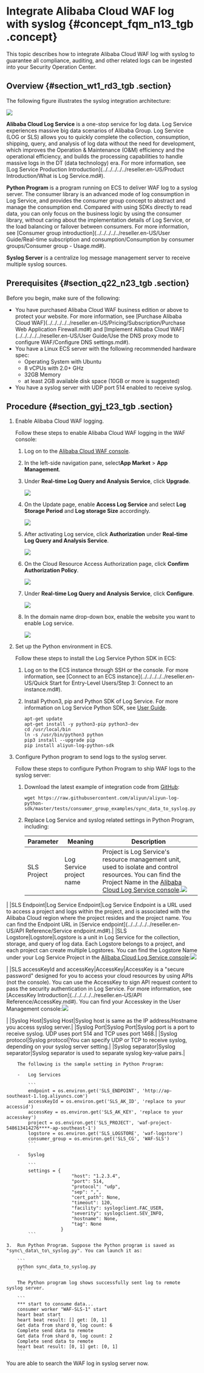# Integrate Alibaba Cloud WAF log with syslog {#concept_fqm_n13_tgb .concept}

This topic describes how to integrate Alibaba Cloud WAF log with syslog to guarantee all compliance, auditing, and other related logs can be ingested into your Security Operation Center.

## Overview {#section_wt1_rd3_tgb .section}

The following figure illustrates the syslog integration architecture:

![](http://static-aliyun-doc.oss-cn-hangzhou.aliyuncs.com/assets/img/123589/155350365638718_en-US.png)

**Alibaba Cloud Log Service** is a one-stop service for log data. Log Service experiences massive big data scenarios of Alibaba Group. Log Service \(LOG or SLS\) allows you to quickly complete the collection, consumption, shipping, query, and analysis of log data without the need for development, which improves the Operation & Maintenance \(O&M\) efficiency and the operational efficiency, and builds the processing capabilities to handle massive logs in the DT \(data technology\) era. For more information, see [Log Service Production Introduction](../../../../../reseller.en-US/Product Introduction/What is Log Service.md#).

**Python Program** is a program running on ECS to deliver WAF log to a syslog server. The consumer library is an advanced mode of log consumption in Log Service, and provides the consumer group concept to abstract and manage the consumption end. Compared with using SDKs directly to read data, you can only focus on the business logic by using the consumer library, without caring about the implementation details of Log Service, or the load balancing or failover between consumers. For more information, see [Consumer group introduction](../../../../../reseller.en-US/User Guide/Real-time subscription and consumption/Consumption by consumer groups/Consumer group - Usage.md#).

**Syslog Server** is a centralize log message management server to receive multiple syslog sources.

## Prerequisites {#section_q22_n23_tgb .section}

Before you begin, make sure of the following:

-   You have purchased Alibaba Cloud WAF business edition or above to protect your website. For more information, see [Purchase Alibaba Cloud WAF](../../../../../reseller.en-US/Pricing/Subscription/Purchase Web Application Firewall.md#) and [Implement Alibaba Cloud WAF](../../../../../reseller.en-US/User Guide/Use the DNS proxy mode to configure WAF/Configure DNS settings.md#).
-   You have a Linux ECS server with the following recommended hardware spec:
    -   Operating System with Ubuntu
    -   8 vCPUs with 2.0+ GHz
    -   32GB Memory
    -   at least 2GB available disk space \(10GB or more is suggested\)
-   You have a syslog server with UDP port 514 enabled to receive syslog.

## Procedure {#section_gyj_t23_tgb .section}

1.  Enable Alibaba Cloud WAF logging.

    Follow these steps to enable Alibaba Cloud WAF logging in the WAF console:

    1.  Log on to the [Alibaba Cloud WAF console](https://partners-intl.console.aliyun.com/#/waf).
    2.  In the left-side navigation pane, select**App Market** \> **App Management**.
    3.  Under **Real-time Log Query and Analysis Service**, click **Upgrade**.

        ![](http://static-aliyun-doc.oss-cn-hangzhou.aliyuncs.com/assets/img/123589/155350365638719_en-US.png)

    4.  On the Update page, enable **Access Log Service** and select **Log Storage Period** and **Log storage Size** accordingly.

        ![](http://static-aliyun-doc.oss-cn-hangzhou.aliyuncs.com/assets/img/123589/155350365638720_en-US.png)

    5.  After activating Log service, click **Authorization** under **Real-time Log Query and Analysis Service**.

        ![](http://static-aliyun-doc.oss-cn-hangzhou.aliyuncs.com/assets/img/123589/155350365638721_en-US.png)

    6.  On the Cloud Resource Access Authorization page, click **Confirm Authorization Policy**.

        ![](http://static-aliyun-doc.oss-cn-hangzhou.aliyuncs.com/assets/img/123589/155350365738723_en-US.png)

    7.  Under **Real-time Log Query and Analysis Service**, click **Configure**.

        ![](http://static-aliyun-doc.oss-cn-hangzhou.aliyuncs.com/assets/img/123589/155350365738724_en-US.png)

    8.  In the domain name drop-down box, enable the website you want to enable Log service.

        ![](http://static-aliyun-doc.oss-cn-hangzhou.aliyuncs.com/assets/img/123589/155350365738725_en-US.png)

2.  Set up the Python environment in ECS.

    Follow these steps to install the Log Service Python SDK in ECS:

    1.  Log on to the ECS instance through SSH or the console. For more information, see [Connect to an ECS instance](../../../../../reseller.en-US/Quick Start for Entry-Level Users/Step 3: Connect to an instance.md#).
    2.  Install Python3, pip and Python SDK of Log Service. For more information on Log Service Python SDK, see [User Guide](https://aliyun-log-python-sdk.readthedocs.io/README.html).

        ```
        apt-get update
        apt-get install -y python3-pip python3-dev
        cd /usr/local/bin
        ln -s /usr/bin/python3 python
        pip3 install --upgrade pip
        pip install aliyun-log-python-sdk
        ```

3.  Configure Python program to send logs to the syslog server.

    Follow these steps to configure Python Program to ship WAF logs to the syslog server:

    1.  Download the latest example of integration code from [GitHub](https://github.com/aliyun/aliyun-log-python-sdk/blob/master/tests/consumer_group_examples/sync_data_to_syslog.py):

        ```
        wget https://raw.githubusercontent.com/aliyun/aliyun-log-python-sdk/master/tests/consumer_group_examples/sync_data_to_syslog.py
        ```

    2.  Replace Log Service and syslog related settings in Python Program, including:

        |Parameter|Meaning|Description|
        |---------|-------|-----------|
        |SLS Project|Log Service project name|Project is Log Service's resource management unit, used to isolate and control resources. You can find the Project Name in the [Alibaba Cloud Log Service console](https://partners-intl.console.aliyun.com/#/sls).![](http://static-aliyun-doc.oss-cn-hangzhou.aliyuncs.com/assets/img/123589/155350365738727_en-US.png)

|
        |SLS Endpoint|Log Service Endpoint|Log Service Endpoint is a URL used to access a project and logs within the project, and is associated with the Alibaba Cloud region where the project resides and the project name. You can find the Endpoint URL in [Service endpoint](../../../../../reseller.en-US/API Reference/Service endpoint.md#).|
        |SLS Logstore|Logstore|Logstore is a unit in Log Service for the collection, storage, and query of log data. Each Logstore belongs to a project, and each project can create multiple Logstores. You can find the Logstore Name under your Log Service Project in the [Alibaba Cloud Log Service console](https://partners-intl.console.aliyun.com/#/sls):![](http://static-aliyun-doc.oss-cn-hangzhou.aliyuncs.com/assets/img/123589/155350365738728_en-US.png)

|
        |SLS accessKeyId and accessKey|AccessKey|AccessKey is a "secure password" designed for you to access your cloud resources by using APIs \(not the console\). You can use the AccessKey to sign API request content to pass the security authentication in Log Service. For more information, see [AccessKey Introduction](../../../../../reseller.en-US/API Reference/AccessKey.md#). You can find your Accesskey in the User Management console:![](http://static-aliyun-doc.oss-cn-hangzhou.aliyuncs.com/assets/img/123589/155350365738729_en-US.png)

|
        |Syslog Host|Syslog Host|Syslog host is same as the IP address/Hostname you access syslog server.|
        |Syslog Port|Syslog Port|Syslog port is a port to receive syslog. UDP uses port 514 and TCP uses port 1468.|
        |Syslog protocol|Syslog protocol|You can specify UDP or TCP to receive syslog, depending on your syslog server setting.|
        |Syslog separator|Syslog separator|Syslog separator is used to separate syslog key-value pairs.|

        The following is the sample setting in Python Program:

        -   Log Services

            ```
            endpoint = os.environ.get('SLS_ENDPOINT', 'http://ap-southeast-1.log.aliyuncs.com')
            accessKeyId = os.environ.get('SLS_AK_ID', 'replace to your accessid')
            accessKey = os.environ.get('SLS_AK_KEY', 'replace to your accesskey')
            project = os.environ.get('SLS_PROJECT', 'waf-project-548613414276****-ap-southeast-1')
            logstore = os.environ.get('SLS_LOGSTORE', 'waf-logstore')
            consumer_group = os.environ.get('SLS_CG', 'WAF-SLS')
            ```

        -   Syslog

            ```
            settings = {
                            "host": "1.2.3.4",
                            "port": 514,       
                            "protocol": "udp", 
                            "sep": ",",       
                            "cert_path": None, 
                            "timeout": 120,    
                            "facility": syslogclient.FAC_USER,  
                            "severity": syslogclient.SEV_INFO,  
                            "hostname": None,  
                            "tag": None        
                        }
            ```

    3.  Run Python Program. Suppose the Python program is saved as "sync\_data\_to\_syslog.py". You can launch it as:

        ```
        python sync_data_to_syslog.py
        ```

        The Python program log shows successfully sent log to remote syslog server.

        ```
        *** start to consume data...
        consumer worker "WAF-SLS-1" start 
        heart beat start
        heart beat result: [] get: [0, 1]
        Get data from shard 0, log count: 6
        Complete send data to remote
        Get data from shard 0, log count: 2
        Complete send data to remote
        heart beat result: [0, 1] get: [0, 1]
        ```


You are able to search the WAF log in syslog server now.

